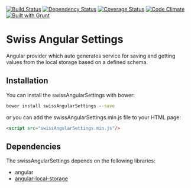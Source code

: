 [![Build Status](https://travis-ci.org/ezraroi/swissAngularSettings.svg?branch=master)](https://travis-ci.org/ezraroi/angularSettings)
[![Dependency Status](https://gemnasium.com/ezraroi/angularSettings.svg)](https://gemnasium.com/ezraroi/angularSettings)
[![Coverage Status](https://coveralls.io/repos/ezraroi/swissAngularSettings/badge.svg?branch=master)](https://coveralls.io/r/ezraroi/swissAngularSettings?branch=master)
[![Code Climate](https://codeclimate.com/github/ezraroi/swissAngularSettings/badges/gpa.svg)](https://codeclimate.com/github/ezraroi/angularSettings)
[![Built with Grunt](https://cdn.gruntjs.com/builtwith.png)](http://gruntjs.com/)

# Swiss Angular Settings

Angular provider which auto generates service for saving and getting values from the local storage based on a defined schema.

## Installation
You can install the swissAngularSettings with bower:
```bat
bower install swissAngularSettings --save
```

or you can add the swissAngularSettings.min.js file to your HTML page:
```html
<script src="swissAngularSettings.min.js"/>
```

## Dependencies
The swissAngularSettings depends on the following libraries:
* angular
* [angular-local-storage](https://github.com/grevory/angular-local-storage)


